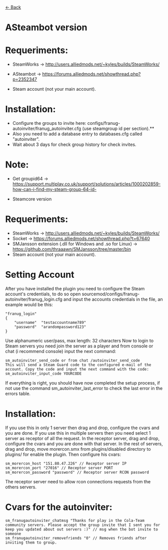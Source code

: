 [<- Back](https://github.com/WardPearce/Franc1sco-Franug-Leaked-Plugins)

# ASteambot version

# Requeriments:


* SteamWorks -> http://users.alliedmods.net/~kyles/builds/SteamWorks/


* ASteambot -> https://forums.alliedmods.net/showthread.php?p=2352347


* Steam account (not your main account).

# Installation:

* Configure the groups to invite here: configs/franug-autoinviter/franug_autoinviter.cfg (use steamgroup id per section).**
* Also you need to add a database entry to databases.cfg called "autoinviter".
* Wait about 3 days for check group history for check invites.

# Note:
* Get groupid64 -> https://support.multiplay.co.uk/support/solutions/articles/1000202859-how-can-i-find-my-steam-group-64-id-

* Steamcore version

# Requeriments:

* SteamWorks -> http://users.alliedmods.net/~kyles/builds/SteamWorks/
* Socket -> https://forums.alliedmods.net/showthread.php?t=67640
* SMJansson extension (.dll for Windows and .so for Linux) -> https://github.com/thraaawn/SMJansson/tree/master/bin
* Steam account (not your main account).


# Setting Account

After you have installed the plugin you need to configure the Steam account's credentials, to do so open sourcemod/configs/franug-autoinviter/franug_login.cfg and input the accounts credentials in the file, an example would be this:

```
"franug_login"
{
	"username"	"testaccountname789"
	"password"	"arandompassword123"
}
```

Use alphanumeric user/pass, max length: 32 characters
Now to login to Steam servers you need join the server as a player and from console or chat (i recommend console) input the next command:

```
sm_autoinviter_send_code or from chat /autoinviter_send_code
This will send a Steam Guard code to the configured e-mail of the account. Copy the code and input the next command with the code:
sm_autoinviter_input_code YOURCODE
```

If everything is right, you should have now completed the setup process, if not use the command sm_autoinviter_last_error to check the last error in the errors table.

# Installation:
If you use this in only 1 server then drag and drop, configure the cvars and you are done.
If you use this in multiple servers then you need select 1 server as receptor of all the request.
In the receptor server, drag and drop, configure the cvars and you are done with that server.
In the rest of servers, drag and drop, move morercon.smx from plugins/disabled directory to plugins/ for enable the plugin. Then configure his cvars:

```
sm_morercon_host "151.80.47.226" // Receptor server IP
sm_morercon_port "27016" // Receptor server PORT
sm_morercon_password "password" // Receptor server RCON password
```

The receptor server need to allow rcon connections requests from the others servers.

# Cvars for the autoinviter:

```
sm_franugautoinviter_chatmsg "Thanks for play in the Cola-Team community servers. Please accept the group invite that I sent you for keep you updated about out servers :)" // msg when the bot invite to someone
sm_franugautoinviter_removefriends "0" // Removes friends after inviting them to group.
```
